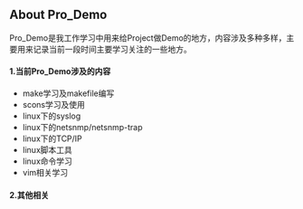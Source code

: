 
## About Pro_Demo ##
Pro_Demo是我工作学习中用来给Project做Demo的地方，内容涉及多种多样，主要用来记录当前一段时间主要学习关注的一些地方。

#### 1.当前Pro_Demo涉及的内容 ####
* make学习及makefile编写
* scons学习及使用
* linux下的syslog
* linux下的netsnmp/netsnmp-trap
* linux下的TCP/IP
* linux脚本工具
* linux命令学习
* vim相关学习

#### 2.其他相关 ####

